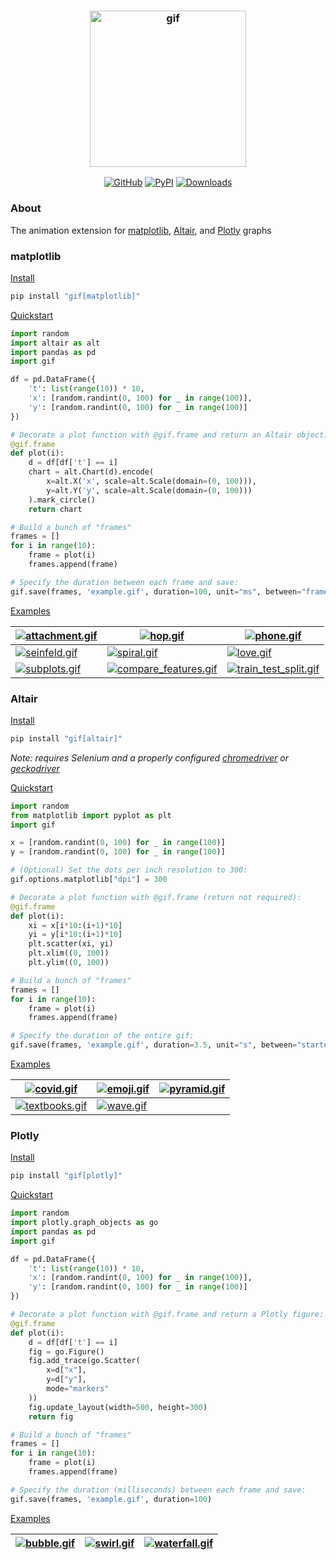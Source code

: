 <h3 align="center">
  <img src="https://raw.githubusercontent.com/maxhumber/gif/master/logo/gif.png" width="250px" alt="gif">
</h3>
<p align="center">
  <a href="https://github.com/maxhumber/gif"><img alt="GitHub" src="https://img.shields.io/github/license/maxhumber/gif"></a>
  <a href="https://pypi.python.org/pypi/gif"><img alt="PyPI" src="https://img.shields.io/pypi/v/gif.svg"></a>
  <a href="https://pepy.tech/project/gif"><img alt="Downloads" src="https://pepy.tech/badge/gif/month"></a>
</p>




### About

The animation extension for [matplotlib](https://matplotlib.org/), [Altair](https://altair-viz.github.io/), and [Plotly](https://plotly.com/python/) graphs



### matplotlib

<u>Install</u>

```sh
pip install "gif[matplotlib]"
```

<u>Quickstart</u>

```python
import random  
import altair as alt  
import pandas as pd
import gif

df = pd.DataFrame({
    't': list(range(10)) * 10,
    'x': [random.randint(0, 100) for _ in range(100)],
    'y': [random.randint(0, 100) for _ in range(100)]
})

# Decorate a plot function with @gif.frame and return an Altair object:
@gif.frame  
def plot(i):
    d = df[df['t'] == i]
    chart = alt.Chart(d).encode(
        x=alt.X('x', scale=alt.Scale(domain=(0, 100))),
        y=alt.Y('y', scale=alt.Scale(domain=(0, 100)))
    ).mark_circle()
    return chart

# Build a bunch of "frames"
frames = []  
for i in range(10):
    frame = plot(i)
    frames.append(frame)

# Specify the duration between each frame and save:
gif.save(frames, 'example.gif', duration=100, unit="ms", between="frames") 
```

<u>Examples</u>

| [![attachment.gif](https://raw.githubusercontent.com/maxhumber/gif/master/gallery/matplotlib/attachment/attachment.gif)](https://github.com/maxhumber/gif/tree/master/gallery/matplotlib/attachment) | [![hop.gif](https://raw.githubusercontent.com/maxhumber/gif/master/gallery/matplotlib/hop/hop.gif)](https://github.com/maxhumber/gif/tree/master/gallery/matplotlib/hop) | [![phone.gif](https://raw.githubusercontent.com/maxhumber/gif/master/gallery/matplotlib/phone/phone.gif)](https://github.com/maxhumber/gif/tree/master/gallery/matplotlib/phone) |
| ------------------------------------------------------------ | ------------------------------------------------------------ | ------------------------------------------------------------ |
| [![seinfeld.gif](https://raw.githubusercontent.com/maxhumber/gif/master/gallery/matplotlib/seinfeld/seinfeld.gif)](https://github.com/maxhumber/gif/tree/master/gallery/matplotlib/seinfeld) | [![spiral.gif](https://raw.githubusercontent.com/maxhumber/gif/master/gallery/matplotlib/sprial/spiral.gif)](https://github.com/maxhumber/gif/tree/master/gallery/matplotlib/spiral) | [![love.gif](https://raw.githubusercontent.com/maxhumber/gif/master/gallery/matplotlib/love/love.gif)](https://raw.githubusercontent.com/maxhumber/gif/master/gallery/matplotlib/love) |
| [![subplots.gif](https://github.com/maxhumber/gif/blob/master/gallery/matplotlib/subplots/subplots.gif)](https://github.com/maxhumber/gif/blob/master/gallery/matplotlib/subplots) | [![compare_features.gif](https://github.com/maxhumber/gif/blob/master/gallery/matplotlib/compare_features/compare_features.gif)](https://github.com/maxhumber/gif/blob/master/gallery/matplotlib/compare_features) | [![train_test_split.gif](https://github.com/maxhumber/gif/blob/master/gallery/matplotlib/train_test_split/train_test_split.gif)](https://github.com/maxhumber/gif/blob/master/gallery/matplotlib/train_test_split/train_test_split) |



### Altair

<u>Install</u>

```sh
pip install "gif[altair]"
```

*Note: requires Selenium and a properly configured [chromedriver](https://chromedriver.chromium.org/) or [geckodriver](https://firefox-source-docs.mozilla.org/testing/geckodriver/)*

<u>Quickstart</u>

```python
import random
from matplotlib import pyplot as plt
import gif

x = [random.randint(0, 100) for _ in range(100)]
y = [random.randint(0, 100) for _ in range(100)]

# (Optional) Set the dots per inch resolution to 300:
gif.options.matplotlib["dpi"] = 300

# Decorate a plot function with @gif.frame (return not required):
@gif.frame
def plot(i):
    xi = x[i*10:(i+1)*10]
    yi = y[i*10:(i+1)*10]
    plt.scatter(xi, yi)
    plt.xlim((0, 100))
    plt.ylim((0, 100))

# Build a bunch of "frames"
frames = []
for i in range(10):
    frame = plot(i)
    frames.append(frame)

# Specify the duration of the entire gif:
gif.save(frames, 'example.gif', duration=3.5, unit="s", between="startend")
```

<u>Examples</u>

| [![covid.gif](https://raw.githubusercontent.com/maxhumber/gif/master/gallery/altair/covid/covid.gif)](https://github.com/maxhumber/gif/tree/master/gallery/altair/covid) | [![emoji.gif](https://raw.githubusercontent.com/maxhumber/gif/master/gallery/altair/emoji/emoji.gif)](https://github.com/maxhumber/gif/tree/master/gallery/altair/emoji) | [![pyramid.gif](https://raw.githubusercontent.com/maxhumber/gif/master/gallery/altair/pyramid/pyramid.gif)](https://github.com/maxhumber/gif/tree/master/gallery/altair/pyramid) |
| ------------------------------------------------------------ | ------------------------------------------------------------ | ------------------------------------------------------------ |
| [![textbooks.gif](https://raw.githubusercontent.com/maxhumber/gif/master/gallery/altair/textbooks/textbooks.gif)](https://github.com/maxhumber/gif/tree/master/gallery/altair/textbooks) | [![wave.gif](https://raw.githubusercontent.com/maxhumber/gif/master/gallery/altair/wave/wave.gif)]( https://github.com/maxhumber/gif/tree/master/gallery/altair/wave) |                                                              |



### Plotly

<u>Install</u>

```sh
pip install "gif[plotly]"
```

<u>Quickstart</u>

```python
import random
import plotly.graph_objects as go
import pandas as pd
import gif

df = pd.DataFrame({
    't': list(range(10)) * 10,
    'x': [random.randint(0, 100) for _ in range(100)],
    'y': [random.randint(0, 100) for _ in range(100)]
})

# Decorate a plot function with @gif.frame and return a Plotly figure:
@gif.frame
def plot(i):
    d = df[df['t'] == i]
    fig = go.Figure()
    fig.add_trace(go.Scatter(
        x=d["x"],
        y=d["y"],
        mode="markers"
    ))
    fig.update_layout(width=500, height=300)
    return fig

# Build a bunch of "frames"
frames = []
for i in range(10):
    frame = plot(i)
    frames.append(frame)

# Specify the duration (milliseconds) between each frame and save:
gif.save(frames, 'example.gif', duration=100)
```

<u>Examples</u>

| [![bubble.gif](https://raw.githubusercontent.com/maxhumber/gif/master/gallery/plotly/bubble/bubble.gif)](https://github.com/maxhumber/gif/tree/master/gallery/plotly/bubble) | [![swirl.gif](https://raw.githubusercontent.com/maxhumber/gif/master/gallery/plotly/swirl/swirl.gif)](https://github.com/maxhumber/gif/tree/master/gallery/plotly/swirl) | [![waterfall.gif](https://raw.githubusercontent.com/maxhumber/gif/master/gallery/plotly/waterfall/waterfall.gif)](https://github.com/maxhumber/gif/tree/master/gallery/plotly/waterfall) |
| ------------------------------------------------------------ | ------------------------------------------------------------ | ------------------------------------------------------------ |


